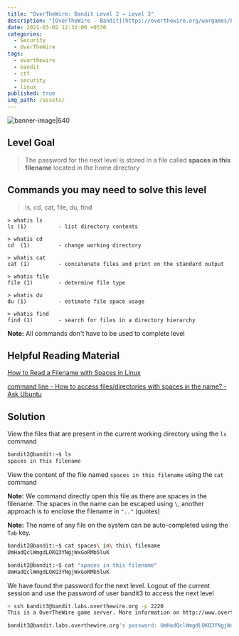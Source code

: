```yaml
---
title: "OverTheWire: Bandit Level 2 → Level 3"
description: "[OverTheWire - Bandit](https://overthewire.org/wargames/bandit/bandit3.html)"
date: 2021-03-02 12:32:00 +0530
categories:
  - Security
  - OverTheWire
tags:
  - overthewire
  - bandit
  - ctf
  - security
  - linux
published: true
img_path: /assets/
---
```


![banner-image|640](overthewire-banner.png)

## Level Goal

> The password for the next level is stored in a file called **spaces in this filename** located in the home directory

## Commands you may need to solve this level

> ls, cd, cat, file, du, find

```
> whatis ls                                                                           
ls (1)          - list directory contents  

> whatis cd  
cd  (1)         - change working directory  

> whatis cat                                                                                                       
cat (1)         - concatenate files and print on the standard output  

> whatis file  
file (1)        - determine file type  

> whatis du    
du (1)          - estimate file space usage  

> whatis find  
find (1)        - search for files in a directory hierarchy
```

**Note:** All commands don't have to be used to complete level

## Helpful Reading Material

[How to Read a Filename with Spaces in Linux](https://linoxide.com/linux-command/how-to-read-filename-with-spaces-in-linux/)

[command line - How to access files/directories with spaces in the name? - Ask Ubuntu](https://askubuntu.com/questions/516772/how-to-access-files-directories-with-spaces-in-the-name)

## Solution

View the files that are present in the current working directory using the `ls` command

```bash
bandit2@bandit:~$ ls  
spaces in this filename
```

View the content of the file named `spaces in this filename` using the `cat` command

**Note:** We command directly open this file as there are spaces in the filename. The spaces in the name can be escaped using `\`, another approach is to enclose the filename in `".."` (quotes)

**Note:** The name of any file on the system can be auto-completed using the `Tab` key.

```bash
bandit2@bandit:~$ cat spaces\ in\ this\ filename  
UmHadQclWmgdLOKQ3YNgjWxGoRMb5luK

bandit2@bandit:~$ cat "spaces in this filename"  
UmHadQclWmgdLOKQ3YNgjWxGoRMb5luK
```

We have found the password for the next level. Logout of the current session and use the password of user bandit3 to access the next level

```bash
> ssh bandit3@bandit.labs.overthewire.org -p 2220  
This is a OverTheWire game server. More information on http://www.overthewire.org/wargames

bandit3@bandit.labs.overthewire.org's password: UmHadQclWmgdLOKQ3YNgjWxGoRMb5luK
```
